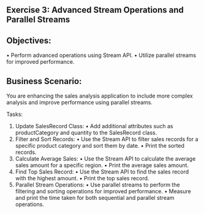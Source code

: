 ## Exercise 3: Advanced Stream Operations and Parallel Streams

## Objectives:
•	Perform advanced operations using Stream API.
•	Utilize parallel streams for improved performance.

## Business Scenario: 
You are enhancing the sales analysis application to include more complex analysis and improve performance using parallel streams.

Tasks:
1.	Update SalesRecord Class:
•	Add additional attributes such as productCategory and quantity to the SalesRecord class.
2.	Filter and Sort Records:
•	Use the Stream API to filter sales records for a specific product category and sort them by date.
•	Print the sorted records.
3.	Calculate Average Sales:
•	Use the Stream API to calculate the average sales amount for a specific region.
•	Print the average sales amount.
4.	Find Top Sales Record:
•	Use the Stream API to find the sales record with the highest amount.
•	Print the top sales record.
5.	Parallel Stream Operations:
•	Use parallel streams to perform the filtering and sorting operations for improved performance.
•	Measure and print the time taken for both sequential and parallel stream operations.

